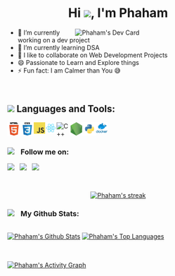<!-- ### Hi there 👋 -->
<h1 align="center">Hi <img src="https://raw.githubusercontent.com/MartinHeinz/MartinHeinz/master/wave.gif" width="30px">, I'm Phaham</h1>
<a href="https://app.daily.dev/Phaham1724"><img align="right" src="https://api.daily.dev/devcards/23b3213a0d1a4809933725c152d16421.png?r=nqf" width="350" alt="Phaham's Dev Card"/></a>

<!-- 
**Phaham/Phaham** is a ✨ _special_ ✨ repository because its `README.md` (this file) appears on your GitHub profile.

Here are some ideas to get you started:
 -->
<!-- - 🛰Yeah I am a Explorer 🛫 in Learning  -->
- 🔭 I’m currently working on a dev project
- 🌱 I’m currently learning DSA
- 👯 I like to collaborate on Web Development Projects
- 😄 Passionate to Learn and Explore things 
- ⚡ Fun fact: I am Calmer than You 😅
<!-- - 💬 Ask me about ... -->
<!-- - 📫 How to reach me:  -->
<!-- 
### Talk with me, I am kinda awesome:
[<img align="left" alt="holisitc_developer | LinkedIn" width="22px" src="https://cdn.jsdelivr.net/npm/simple-icons@v3/icons/linkedin.svg" />][linkedin]
 -->
<br />

## <img src="https://media.giphy.com/media/iY8CRBdQXODJSCERIr/giphy.gif" width="30px"> Languages and Tools:

<img align="left" alt="HTML5" width="30px" src="https://raw.githubusercontent.com/github/explore/80688e429a7d4ef2fca1e82350fe8e3517d3494d/topics/html/html.png" />
<img align="left" alt="CSS3" width="30px" src="https://raw.githubusercontent.com/github/explore/80688e429a7d4ef2fca1e82350fe8e3517d3494d/topics/css/css.png" />
<img align="left" alt="JavaScript" width="26px" src="https://raw.githubusercontent.com/github/explore/80688e429a7d4ef2fca1e82350fe8e3517d3494d/topics/javascript/javascript.png" />
<img align="left" alt="React" width="26px" src="https://raw.githubusercontent.com/github/explore/80688e429a7d4ef2fca1e82350fe8e3517d3494d/topics/react/react.png" />
<img align="left" alt="C++" width="30px" src="https://img.icons8.com/color/48/000000/c-plus-plus-logo.png" />
<img align="left" alt="Node.js" width="30px" src="https://raw.githubusercontent.com/github/explore/80688e429a7d4ef2fca1e82350fe8e3517d3494d/topics/nodejs/nodejs.png" />
<img align="left" alt="python" width="30px" src="https://raw.githubusercontent.com/github/explore/80688e429a7d4ef2fca1e82350fe8e3517d3494d/topics/python/python.png" />
<!-- <img align="left" alt="flask" width="26px" src="https://raw.githubusercontent.com/github/explore/80688e429a7d4ef2fca1e82350fe8e3517d3494d/topics/flask/flask.png" /> -->
<!-- <img align="left" alt="SQL" width="26px" src="https://raw.githubusercontent.com/github/explore/80688e429a7d4ef2fca1e82350fe8e3517d3494d/topics/sql/sql.png" />-->
<!-- <img align="left" alt="postgreSQL" width="26px" src="https://raw.githubusercontent.com/github/explore/80688e429a7d4ef2fca1e82350fe8e3517d3494d/topics/postgresql/postgresql.png" />-->
<img align="left" alt="Docker" width="26px" src="https://raw.githubusercontent.com/github/explore/80688e429a7d4ef2fca1e82350fe8e3517d3494d/topics/docker/docker.png" />
<!-- <img align="left" alt="Terminal" width="26px" src="https://raw.githubusercontent.com/github/explore/80688e429a7d4ef2fca1e82350fe8e3517d3494d/topics/terminal/terminal.png" />-->
<br/>
<br/>

<p align='left'>
 <h3>
 <img align="left" src="https://media.giphy.com/media/iY8CRBdQXODJSCERIr/giphy.gif" width="30px"> Follow me on:
  </h3>
</p>
<p align='left'>
<a href="https://twitter.com/KhanPhaham"><img height="30" src="https://github.com/WaylonWalker/WaylonWalker/blob/main/icon/twitter.png?raw=true"></a>&nbsp;&nbsp;
<a href="https://www.linkedin.com/in/phaham-khan-3472a9202/"><img height="30" src="https://github.com/WaylonWalker/WaylonWalker/blob/main/icon/linkedin.png?raw=true"></a>&nbsp;&nbsp;
 <a href="https://phaham.netlify.app/#home"><img height="30" src="https://github.com/WaylonWalker/WaylonWalker/blob/main/icon/by-me-a-coffee.png?raw=true"></a>
</p>
<br/>

<p align="center">
    <a href="https://github.com/Phaham/github-readme-streak-stats">
        <img title="🔥 Get streak stats for your profile at git.io/streak-stats" alt="Phaham's streak" src="https://github-readme-streak-stats.herokuapp.com/?user=Phaham&theme=black-ice&hide_border=true&stroke=0000&background=060A0CD0"/>
    </a>
</p>

<p align='left'>
 <h3>
<img align="left" src="https://media.giphy.com/media/iY8CRBdQXODJSCERIr/giphy.gif" width="30px"> My Github Stats:
  </h3>
</p>
  <br/>
    <a href="https://github.com/SubhamRaoniar28/github-readme-stats"><img alt="Phaham's Github Stats" src="https://github-readme-stats.vercel.app/api?username=Phaham&show_icons=true&count_private=true&theme=react&hide_border=true&bg_color=0D1117" /></a>
  <a href="https://github.com/Phaham/github-readme-stats"><img alt="Phaham's Top Languages" src="https://github-readme-stats.vercel.app/api/top-langs/?username=Phaham&langs_count=8&count_private=true&layout=compact&theme=react&hide_border=true&bg_color=0D1117" /></a>
  <br/>
<br/>
<br/>

<a href="https://github.com/Phaham/github-readme-activity-graph"><img alt="Phaham's Activity Graph" src="https://activity-graph.herokuapp.com/graph?username=Phaham&bg_color=0D1117&color=5BCDEC&line=5BCDEC&point=FFFFFF&hide_border=true" /></a>


<!-- [linkedin]: https://www.linkedin.com/in/phaham-khan-3472a9202/
[portfolio]: https://phaham.github.io/resume/ -->
